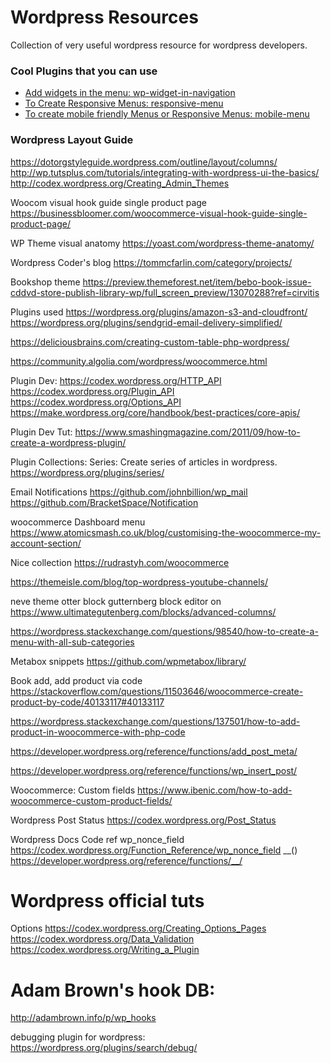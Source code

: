 # Wordpress Resources

Collection of very useful wordpress resource for wordpress developers.

### Cool Plugins that you can use

* [Add widgets in the menu: wp-widget-in-navigation](https://wordpress.org/plugins/wp-widget-in-navigation/)
* [To Create Responsive Menus: responsive-menu](https://wordpress.org/plugins/responsive-menu/)
* [To create mobile friendly Menus or Responsive Menus: mobile-menu](https://wordpress.org/plugins/mobile-menu/)

### Wordpress Layout Guide
https://dotorgstyleguide.wordpress.com/outline/layout/columns/
http://wp.tutsplus.com/tutorials/integrating-with-wordpress-ui-the-basics/
http://codex.wordpress.org/Creating_Admin_Themes

Woocom visual hook guide single product page
https://businessbloomer.com/woocommerce-visual-hook-guide-single-product-page/


WP Theme visual anatomy
https://yoast.com/wordpress-theme-anatomy/

Wordpress Coder's blog
https://tommcfarlin.com/category/projects/

Bookshop theme
https://preview.themeforest.net/item/bebo-book-issue-cddvd-store-publish-library-wp/full_screen_preview/13070288?ref=cirvitis


Plugins used
https://wordpress.org/plugins/amazon-s3-and-cloudfront/
https://wordpress.org/plugins/sendgrid-email-delivery-simplified/


https://deliciousbrains.com/creating-custom-table-php-wordpress/

https://community.algolia.com/wordpress/woocommerce.html


Plugin Dev:
https://codex.wordpress.org/HTTP_API
https://codex.wordpress.org/Plugin_API
https://codex.wordpress.org/Options_API
https://make.wordpress.org/core/handbook/best-practices/core-apis/

Plugin Dev Tut: 
https://www.smashingmagazine.com/2011/09/how-to-create-a-wordpress-plugin/

Plugin Collections:
Series:
Create series of articles in wordpress.
https://wordpress.org/plugins/series/ 

Email Notifications
https://github.com/johnbillion/wp_mail
https://github.com/BracketSpace/Notification


woocommerce Dashboard menu
https://www.atomicsmash.co.uk/blog/customising-the-woocommerce-my-account-section/

Nice collection
https://rudrastyh.com/woocommerce
    
https://themeisle.com/blog/top-wordpress-youtube-channels/

neve theme
otter block
gutternberg
block editor on
https://www.ultimategutenberg.com/blocks/advanced-columns/

https://wordpress.stackexchange.com/questions/98540/how-to-create-a-menu-with-all-sub-categories

Metabox snippets
https://github.com/wpmetabox/library/


Book add, add product via code
https://stackoverflow.com/questions/11503646/woocommerce-create-product-by-code/40133117#40133117

https://wordpress.stackexchange.com/questions/137501/how-to-add-product-in-woocommerce-with-php-code

https://developer.wordpress.org/reference/functions/add_post_meta/

https://developer.wordpress.org/reference/functions/wp_insert_post/

Woocommerce:
Custom fields 
https://www.ibenic.com/how-to-add-woocommerce-custom-product-fields/

Wordpress Post Status
https://codex.wordpress.org/Post_Status


Wordpress Docs Code ref
wp_nonce_field
https://codex.wordpress.org/Function_Reference/wp_nonce_field
__() https://developer.wordpress.org/reference/functions/__/

Wordpress official tuts
========================

Options 
https://codex.wordpress.org/Creating_Options_Pages
https://codex.wordpress.org/Data_Validation
https://codex.wordpress.org/Writing_a_Plugin

Adam Brown's hook DB:
=====================
http://adambrown.info/p/wp_hooks

debugging plugin for wordpress:
https://wordpress.org/plugins/search/debug/

